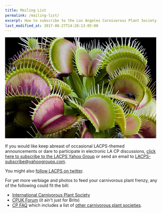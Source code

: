 ```yaml
---
title: Mailing List
permalink: /mailing-list/
excerpt: How to subscribe to the Los Angeles Carnivorous Plant Society mailing list.
last_modified_at: 2017-08-27T14:28:13-05:00
---
```


<img src="/sites/default/files/photos/5_17364713682c96f32f38.jpg" title="Ivan's flytrap" class="profile" />

If you would like keep abreast of occasional LACPS-themed announcements or dare to participate in electronic LA CP discussions, <a href="http://tech.groups.yahoo.com/group/LACPS/?v=1&t=search&ch=web&pub=groups&sec=group&slk=1">click here to subscribe to the LACPS Yahoo Group</a> or send an email to <a href="mailto:LACPS-subscribe@yahoogroups.com">LACPS-subscribe@yahoogroups.com</a>.

You might also <a href="http://twitter.com/lacarnivores">follow LACPS on twitter</a>.

For yet more verbiage and photos to feed your carnivorous plant frenzy, any of the following could fit the bill:
<ul>
<li><a href="http://carnivorousplants.org/">International Carnivorous Plant Society</a></li>
<li><a href="http://www.cpukforum.com/">CPUK Forum</a> (it ain't just for Brits)</li>
<li><a href="http://www.sarracenia.com/faq.html">CP FAQ</a> which includes a list of <a href="http://sarracenia.com/faq/faq6100.html">other carnivorous plant societies</a>.</li></ul>
